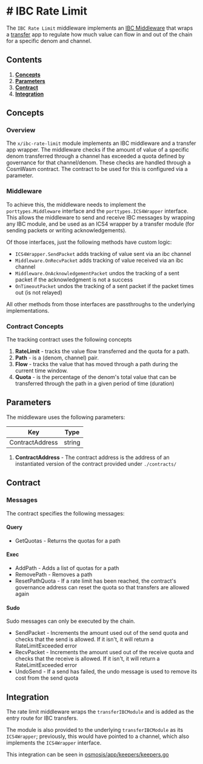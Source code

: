 # # IBC Rate Limit

The ``IBC Rate Limit`` middleware implements an [IBC Middleware](https://github.com/cosmos/ibc-go/blob/f57170b1d4dd202a3c6c1c61dcf302b6a9546405/docs/ibc/middleware/develop.md) 
that wraps a [transfer](https://ibc.cosmos.network/main/apps/transfer/overview.html) app to regulate how much value can
flow in and out of the chain for a specific denom and channel.

## Contents

1. **[Concepts](#concepts)**
2. **[Parameters](#parameters)**
3. **[Contract](#contract)**
4. **[Integration](#integration)**

## Concepts

### Overview

The `x/ibc-rate-limit` module implements an IBC middleware and a transfer app wrapper. The middleware checks if the 
amount of value of a specific denom transferred through a channel has exceeded a quota defined by governance for 
that channel/denom. These checks are handled through a CosmWasm contract. The contract to be used for this is 
configured via a parameter.

### Middleware

To achieve this, the middleware  needs to implement  the `porttypes.Middleware` interface and the
`porttypes.ICS4Wrapper` interface. This allows the middleware to send and receive IBC messages by wrapping 
any IBC module, and be used as an ICS4 wrapper by a transfer module (for sending packets or writing acknowledgements).

Of those interfaces, just the following methods have custom logic:

* `ICS4Wrapper.SendPacket` adds tracking of value sent via an ibc channel 
* `Middleware.OnRecvPacket` adds tracking of value received via an ibc channel 
* `Middleware.OnAcknowledgementPacket` undos the tracking of a sent packet if the acknowledgment is not a success
* `OnTimeoutPacket` undos the tracking of a sent packet if the packet times out (is not relayed)

All other methods from those interfaces are passthroughs to the underlying implementations.

### Contract Concepts

The tracking contract uses the following concepts

1. **RateLimit** - tracks the value flow transferred and the quota for a path.
2. **Path** - is a (denom, channel) pair.
3. **Flow** - tracks the value that has moved through a path during the current time window.
4. **Quota** - is the percentage of the denom's total value that can be transferred through the path in a given period of time (duration)

## Parameters

The middleware uses the following parameters:

| Key             | Type   |
|-----------------|--------|
| ContractAddress | string |

1. **ContractAddress** -
   The contract address is the address of an instantiated version of the contract provided under `./contracts/`

## Contract

### Messages
The contract specifies the following messages:

#### Query
* GetQuotas - Returns the quotas for a path

#### Exec
* AddPath - Adds a list of quotas for a path
* RemovePath - Removes a path
* ResetPathQuota - If a rate limit has been reached, the contract's governance address can reset the quota so that transfers are allowed again

#### Sudo

Sudo messages can only be executed by the chain.

* SendPacket - Increments the amount used out of the send quota and checks that the send is allowed. If it isn't, it will return a RateLimitExceeded error
* RecvPacket - Increments the amount used out of the receive quota and checks that the receive is allowed. If it isn't, it will return a RateLimitExceeded error
* UndoSend - If a send has failed, the undo message is used to remove its cost from the send quota

## Integration

The rate limit middleware wraps the `transferIBCModule` and is added as the entry route for IBC transfers.

The module is also provided to the underlying `transferIBCModule` as its `ICS4Wrapper`; previously, this would have 
pointed to a channel, which also implements the `ICS4Wrapper` interface.

This integration can be seen in [osmosis/app/keepers/keepers.go](https://github.com/osmosis-labs/osmosis/blob/main/app/keepers/keepers.go)

